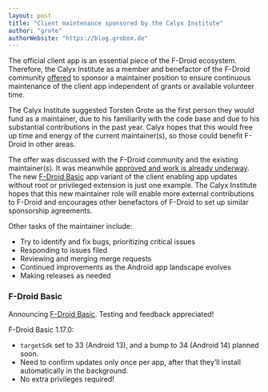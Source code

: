 ```yaml
---
layout: post
title: "Client maintenance sponsored by the Calyx Institute"
author: "grote"
authorWebsite: "https://blog.grobox.de"
---
```


The official client app is an essential piece of the F-Droid ecosystem.
Therefore, the Calyx Institute as a member and benefactor of the F-Droid community
[offered](https://gitlab.com/fdroid/admin/-/issues/388)
to sponsor a maintainer position to ensure continuous maintenance of the client app
independent of grants or available volunteer time.

The Calyx Institute suggested Torsten Grote as the first person they would fund as a maintainer, due to his
familiarity with the code base and due to his substantial contributions in the past year.
Calyx hopes that this would free up time and energy of the current maintainer(s),
so those could benefit F-Droid in other areas.

The offer was discussed with the F-Droid community and the existing maintainer(s).
It was meanwhile [approved and work is already underway](https://calyxos.org/news/2023/09/04/f-droid/).
The new [F-Droid Basic](https://f-droid.org/packages/org.fdroid.basic/) app variant of the client
enabling app updates without root or privileged extension is just one example.
The Calyx Institute hopes that this new maintainer role will enable more external contributions to F-Droid
and encourages other benefactors of F-Droid to set up similar sponsorship agreements.

Other tasks of the maintainer include:

  * Try to identify and fix bugs, prioritizing critical issues
  * Responding to issues filed
  * Reviewing and merging merge requests
  * Continued improvements as the Android app landscape evolves
  * Making releases as needed

### F-Droid Basic

Announcing [F-Droid Basic](https://f-droid.org/packages/org.fdroid.basic/). Testing and feedback appreciated!

F-Droid Basic 1.17.0:

* `targetSdk` set to 33 (Android 13), and a bump to 34 (Android 14) planned soon.
* Need to confirm updates only once per app, after that they’ll install automatically in the background.
* No extra privileges required!
